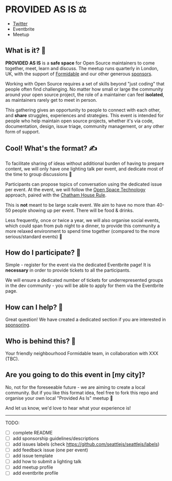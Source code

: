 # PROVIDED AS IS ⚖️

- [Twitter](https://twitter.com/ProvidedAsIs)
- Eventbrite
- Meetup

## What is it? 🤔

**PROVIDED AS IS** is a **safe space** for Open Source maintainers to come together, meet, learn and discuss. The meetup runs quarterly in London, UK, with the support of [Formidable](https://github.com/formidable) and our other generous [sponsors](SPONSORING.md).

Working with Open Source requires a set of skills beyond "just coding" that people often find challenging. No matter how small or large the community around your open source project, the role of a maintainer can feel **isolated**, as maintainers rarely get to meet in person.

This gathering gives an opportunity to people to connect with each other, and **share** struggles, experiences and strategies. This event is intended for people who help maintain open source projects, whether it's via code, documentation, design, issue triage, community management, or any other form of support.

## Cool! What's the format? ✍️

To facilitate sharing of ideas without additional burden of having to prepare content, we will only have one lighting talk per event, and dedicate most of the time to group discussions 👐

Participants can propose topics of conversation using the dedicated issue per event. At the event, we will follow the [Open Space Technology](https://en.wikipedia.org/wiki/Open_Space_Technology) approach, paired with the [Chatham House Rule](https://www.chathamhouse.org/chatham-house-rule#).

This is **not** meant to be large scale event. We aim to have no more than 40-50 people showing up per event. There will be food & drinks.

Less frequently, once or twice a year, we will also organise social events, which could span from pub night to a dinner, to provide this community a more relaxed environment to spend time together (compared to the more serious/standard events) 🥂

## How do I participate? 🙌

Simple - register for the event via the dedicated Eventbrite page! It is **necessary** in order to provide tickets to all the participants.

We will ensure a dedicated number of tickets for underrepresented groups in the dev community - you will be able to apply for them via the Eventbrite page.

## How can I help? 🤗

Great question! We have created a dedicated section if you are interested in [sponsoring](/SPONSORING.md).

## Who is behind this? 🧐

Your friendly neighbourhood Formidable team, in collaboration with XXX (TBC).

## Are you going to do this event in [my city]?

No, not for the foreseeable future - we are aiming to create a local community. But if you like this format idea, feel free to fork this repo and organise your own local "Provided As Is" meetup 🤗

And let us know, we'd love to hear what your experience is!

---

TODO:

- [ ] complete README
- [ ] add sponsorship guidelines/descriptions
- [ ] add issues labels (check https://github.com/seattlejs/seattlejs/labels)
- [ ] add feedback issue (one per event)
- [ ] add issue template
- [ ] add how to submit a lighting talk
- [ ] add meetup profile
- [ ] add eventbrite profile

